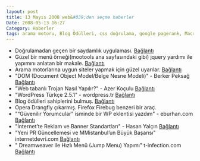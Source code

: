 ```yaml
---
layout: post
title: 13 Mayıs 2008 web&#039;den seçme haberler
Date: 2008-05-13 16:27
Category: Haberler
tags: arama motoru, Blog Ödülleri, css doğrulama, google pagerank, Macromedia-Dreamweaver, menü, Opera, reklam, trojan, WordPress
---
```


-   Doğrulamadan geçen bir saydamlık uygulaması. [Bağlantı][]
-   Güzel bir menü örneği(mootools ana sayfasındaki gibi) jquery yardımı
    ile yapımını anlatan bir makale. [Bağlantı][1]
-   Arama motorlarına uygun siteler yapmak için güzel uyarılar.
    [Bağlantı][2]
-   "DOM (Document Object Model/Belge Nesne Modeli)" - Berker Peksağ
    [Bağlantı][3]
-   "Web tabanlı Trojan Nasıl Yapılır?" - Azer Koçulu [Bağlantı][4]
-   "WordPress Türkçe 2.5.1" - wordpress.tr [Bağlantı][5]
-   Blog ödülleri sahiplerini bulmuş. [Bağlantı][6]
-   Opera Drangfly çıkarmış. Firefox Firebug benzeri bir araç.
-   "“Güvenilir Yorumcular” isminde bir WP eklentisi yazdım" -
    eburhan.com [Bağlantı][8]
-   "İnternet’te Reklam ve Banner Standartları" - Hasan Yalçın
    [Bağlantı][9]
-   "Yeni PR Güncellemesi ve MMistanbul’un Büyük Başarısı"
    internetdevri.com [Bağlantı][10]
-   " Dreamweaver ile Hızlı Menü (Jump Menu) Yapımı" t-infection.com
    [Bağlantı][11]


  [Bağlantı]: http://www.designlessbetter.com/blogless/posts/validating-opacity-in-css-21
    "opacity"
  [1]: http://nettuts.com/html-css-techniques/how-to-create-a-mootools-homepage-inspired-navigation-effect-using-jquery/
    "mootols"
  [2]: http://www.webdesignerwall.com/general/seo-guide-for-designers/
    "arama motorlarına uygun menüler"
  [3]: http://www.berkerpeksag.com/blog/dom-document-object-model-belge-nesne-modeli
    "dom"
  [4]: http://azer.r92.org/2008/may/11/web-tabanli-truva-ati-nasil-yapilir/
    "web tabanlı trojan"
  [5]: http://www.wordpress-tr.com/wordpress-turkce-251/
    "wordpress 2.5.1"
  [6]: http://blog.blogodulleri.com/2008/05/10/blog-odulleri-2008-sonuclari/
    "blog ödülleri"
  [8]: http://www.eburhan.com/guvenilir-yorumcular-isminde-bir-wp-eklentisi-yazdim/
    "wordpress yorumlar"
  [9]: http://www.hasanyalcin.com/?p=476 "web banner"
  [10]: http://www.internetdevri.com/yeni-pr-guncellesi-ve-mmistanbulun-buyuk-basarisi/
    "Google PR"
  [11]: http://www.t-infection.com/dreamweaver-ile-hizli-menu-jump-menu-yapimi/
    "dw hızlı menü"
